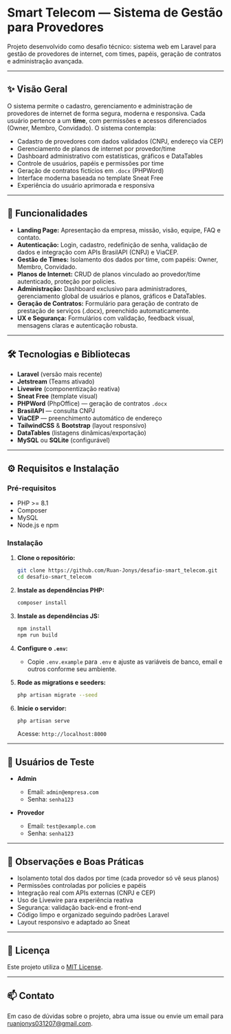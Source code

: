 # Smart Telecom — Sistema de Gestão para Provedores

Projeto desenvolvido como desafio técnico: sistema web em Laravel para gestão de provedores de internet, com times, papéis, geração de contratos e administração avançada.

---

## ✨ Visão Geral

O sistema permite o cadastro, gerenciamento e administração de provedores de internet de forma segura, moderna e responsiva. Cada usuário pertence a um **time**, com permissões e acessos diferenciados (Owner, Membro, Convidado). O sistema contempla:

- Cadastro de provedores com dados validados (CNPJ, endereço via CEP)
- Gerenciamento de planos de internet por provedor/time
- Dashboard administrativo com estatísticas, gráficos e DataTables
- Controle de usuários, papéis e permissões por time
- Geração de contratos fictícios em `.docx` (PHPWord)
- Interface moderna baseada no template Sneat Free
- Experiência do usuário aprimorada e responsiva

---

## 🚀 Funcionalidades

- **Landing Page:** Apresentação da empresa, missão, visão, equipe, FAQ e contato.
- **Autenticação:** Login, cadastro, redefinição de senha, validação de dados e integração com APIs BrasilAPI (CNPJ) e ViaCEP.
- **Gestão de Times:** Isolamento dos dados por time, com papéis: Owner, Membro, Convidado.
- **Planos de Internet:** CRUD de planos vinculado ao provedor/time autenticado, proteção por policies.
- **Administração:** Dashboard exclusivo para administradores, gerenciamento global de usuários e planos, gráficos e DataTables.
- **Geração de Contratos:** Formulário para geração de contrato de prestação de serviços (.docx), preenchido automaticamente.
- **UX e Segurança:** Formulários com validação, feedback visual, mensagens claras e autenticação robusta.

---

## 🛠️ Tecnologias e Bibliotecas

- **Laravel** (versão mais recente)
- **Jetstream** (Teams ativado)
- **Livewire** (componentização reativa)
- **Sneat Free** (template visual)
- **PHPWord** (PhpOffice) — geração de contratos `.docx`
- **BrasilAPI** — consulta CNPJ
- **ViaCEP** — preenchimento automático de endereço
- **TailwindCSS** & **Bootstrap** (layout responsivo)
- **DataTables** (listagens dinâmicas/exportação)
- **MySQL** ou **SQLite** (configurável)

---

## ⚙️ Requisitos e Instalação

### Pré-requisitos

- PHP >= 8.1
- Composer
- MySQL
- Node.js e npm

### Instalação

1. **Clone o repositório:**
   ```bash
   git clone https://github.com/Ruan-Jonys/desafio-smart_telecom.git
   cd desafio-smart_telecom
   ```

2. **Instale as dependências PHP:**
   ```bash
   composer install
   ```

3. **Instale as dependências JS:**
   ```bash
   npm install
   npm run build
   ```

4. **Configure o `.env`:**
   - Copie `.env.example` para `.env` e ajuste as variáveis de banco, email e outros conforme seu ambiente.

5. **Rode as migrations e seeders:**
   ```bash
   php artisan migrate --seed
   ```

6. **Inicie o servidor:**
   ```bash
   php artisan serve
   ```
   Acesse: `http://localhost:8000`
---

## 👤 Usuários de Teste

- **Admin**
  - Email: `admin@empresa.com`
  - Senha: `senha123`

- **Provedor**
  - Email: `test@example.com`
  - Senha: `senha123`

---

## 📝 Observações e Boas Práticas

- Isolamento total dos dados por time (cada provedor só vê seus planos)
- Permissões controladas por policies e papéis
- Integração real com APIs externas (CNPJ e CEP)
- Uso de Livewire para experiência reativa
- Segurança: validação back-end e front-end
- Código limpo e organizado seguindo padrões Laravel
- Layout responsivo e adaptado ao Sneat

---

## 📄 Licença

Este projeto utiliza o [MIT License](https://opensource.org/licenses/MIT).

---

## 📫 Contato

Em caso de dúvidas sobre o projeto, abra uma issue ou envie um email para [ruanjonys031207@gmail.com](mailto:ruanjonys031207@gmail.com).

